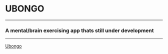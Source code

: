 
# UBONGO
---
###  A mental/brain exercising app thats still under development
---
 [Ubongo](http://ubongo.herokuapp.com)
